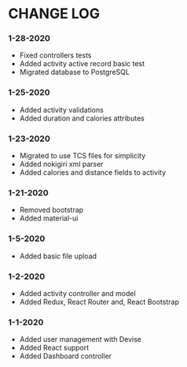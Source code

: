 # CHANGE LOG

### 1-28-2020
 - Fixed controllers tests
 - Added activity active record basic test
 - Migrated database to PostgreSQL

### 1-25-2020
 - Added activity validations
 - Added duration and calories attributes

### 1-23-2020
 - Migrated to use TCS files for simplicity
 - Added nokigiri xml parser
 - Added calories and distance fields to activity

### 1-21-2020
 - Removed bootstrap
 - Added material-ui

### 1-5-2020
 - Added basic file upload

### 1-2-2020
 - Added activity controller and model
 - Added Redux, React Router and, React Bootstrap

### 1-1-2020
 - Added user management with Devise
 - Added React support
 - Added Dashboard controller